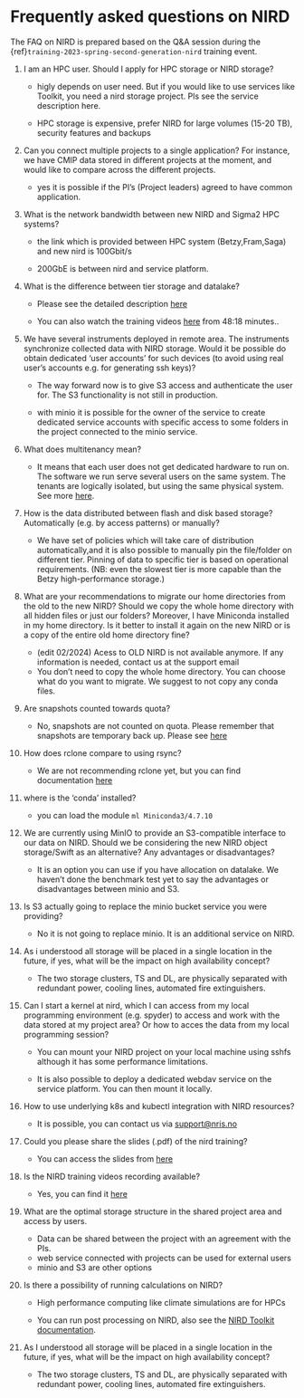 # Frequently asked questions on NIRD

The FAQ on NIRD is prepared based on the Q&A session during the  {ref}`training-2023-spring-second-generation-nird` training event.

1. I am an HPC user. Should I apply for HPC storage or NIRD storage?
 
   	- higly depends on user need. But if you would like to use services like Toolkit, you need a nird storage project. Pls see the service description here.

   	- HPC storage is expensive, prefer NIRD for large volumes (15-20 TB), security features and  backups

2. Can you connect multiple projects to a single application? For instance, we have CMIP  data stored in different projects at the moment, and would like to compare across the different projects.

   	- yes it is possible if the PI’s (Project leaders) agreed to have common application.


3. What is the network bandwidth between new NIRD and Sigma2 HPC systems?

  	- the link which is provided between HPC system (Betzy,Fram,Saga) and new nird is 100Gbit/s
 
  	- 200GbE is between nird and service platform.

4. What is the difference between tier storage and datalake?
  
  	- Please see the detailed description [here](https://documentation.sigma2.no/files_storage/nird/ts_dl.html)
  	
	- You can also watch the training videos [here](https://www.youtube.com/watch?v=iBwhDsZtAzs&t=74s) from 48:18 minutes..

5. We have several instruments deployed in remote area. The instruments synchronize collected data with NIRD storage. Would it be possible do obtain dedicated ‘user accounts’ for such devices (to avoid using real user’s accounts e.g. for generating ssh keys)?

   	- The way forward now is to give S3 access and authenticate the user for. The S3 functionality is not still in production.

	- with minio it is possible for the owner of the service to create dedicated service accounts with specific access to some folders in the project connected to the minio service.

6. What does multitenancy mean?

   	- It means that each user does not get dedicated hardware to run on. The software we run serve several users on the same system. The tenants are logically isolated, but using the same physical system. See more [here](https://en.wikipedia.org/wiki/Multitenancy).

7. How is the data distributed between flash and disk based storage? Automatically (e.g. by access patterns) or manually?

	- We have set of policies which will take care of distribution automatically,and it is also possible to manually pin the file/folder on different tier. Pinning of data to specific tier is based on operational requirements. (NB: even the slowest tier is more capable than the Betzy high-performance storage.)

8. What are your recommendations to migrate our home directories from the old to the new NIRD? Should we copy the whole home directory with all hidden files or just our folders? Moreover, I have Miniconda installed in my home directory. Is it better to install it again on the new NIRD or is a copy of the entire old home directory fine?

   	- (edit 02/2024) Acess to OLD NIRD is not available anymore. If any information is needed, contact us at the support email
   	- You don’t need to copy the whole home directory. You can choose what do you want to migrate. We suggest to not copy any conda files.

9. Are snapshots counted towards quota?

  	- No, snapshots are not counted on quota. Please remember that snapshots are temporary back up. Please see [here](https://documentation.sigma2.no/files_storage/nird/snapshots_lmd.html)

10. How does rclone compare to using rsync?

   	- We are not recommending rclone yet, but you can find documentation [here](https://www.clusterednetworks.com/blog/post/rsync-vs-rclone-what-are-differences)

11. where is the ‘conda’ installed? 

   	- you can load the module `ml Miniconda3/4.7.10`

12. We are currently using MinIO to provide an S3-compatible interface to our data on NIRD. Should we be considering the new NIRD object storage/Swift as an alternative? Any advantages or disadvantages?

   	- It is an option you can use if you have allocation on datalake. We haven’t done the benchmark test yet to say the advantages or disadvantages between minio and S3.

13. Is S3 actually going to replace the minio bucket service you were providing?

   	- No it is not going to replace minio. It is an additional service on NIRD.

15. As i understood all storage will be placed in a single location in the future, if yes, what will be the impact on high availability concept?

   	- The two storage clusters, TS and DL, are physically separated with redundant power, cooling lines, automated fire extinguishers.

16. Can I start a kernel at nird, which I can access from my local programming environment (e.g. spyder) to access and work with the data stored at my project area? Or how to acces the data from my local programming session?

   	- You can mount your NIRD project on your local machine using sshfs although it has some performance limitations.

   	- It is also possible to deploy a dedicated webdav service on the service platform. You can then mount it locally.

17. How to use underlying k8s and kubectl integration with NIRD resources?

   	- It is possible, you can contact us via support@nris.no

18. Could you please share the slides (.pdf) of the nird training?

   	- You can access the slides from [here](https://drive.google.com/drive/u/0/folders/1uevX2-bm9S7SePHQC6YUrWrO6J4lDfCA)

19. Is the NIRD training videos recording available?

   	- Yes, you can find it [here](https://www.youtube.com/watch?v=iBwhDsZtAzs&t=74s)

20. What are the  optimal storage structure in the shared project area and access by users.

   	- Data can be shared between the project with an agreement with the PIs.
   	- web service connected with projects can be used for external users
   	- minio and S3 are other options

21. Is there a possibility of running calculations on NIRD? 

   	- High performance computing like climate simulations are for HPCs
	
	- You can run post processing on NIRD, also see the [NIRD Toolkit documentation](https://documentation.sigma2.no/nird_toolkit/overview.html).

22. As I understood all storage will be placed in a single location in the future, if yes, what will be the impact on high availability concept?

   	- The two storage clusters, TS and DL, are physically separated with redundant power, cooling lines, automated fire extinguishers.

 
